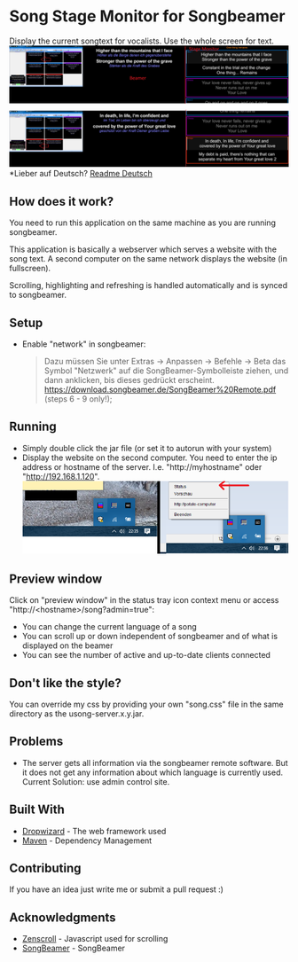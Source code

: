 # Song Stage Monitor for Songbeamer

Display the current songtext for vocalists. Use the whole screen for text.
![Alt text](/screenshot.png?raw=true "Screenshots")
*Lieber auf Deutsch? [Readme Deutsch](README.md)

## How does it work?

You need to run this application on the same machine as you are running songbeamer. 

This application is basically a webserver which serves a website with the song text. 
A second computer on the same network displays the website (in fullscreen).

Scrolling, highlighting and refreshing is handled automatically and is synced to songbeamer.

## Setup
* Enable "network" in songbeamer: 
    > Dazu müssen Sie unter Extras -> Anpassen -> Befehle -> Beta das Symbol "Netzwerk" auf die SongBeamer-Symbolleiste ziehen, und dann anklicken, bis dieses gedrückt erscheint.
    > https://download.songbeamer.de/SongBeamer%20Remote.pdf (steps 6 - 9 only!);

## Running
* Simply double click the jar file (or set it to autorun with your system)
* Display the website on the second computer. 
You need to enter the ip address or hostname of the server. I.e. "http://myhostname" oder "http://192.168.1.120".
![Alt text](/system-tray-status-icon-example.png?raw=true "System Tray Status Symbol")

## Preview window
Click on "preview window" in the status tray icon context menu or access "http://&lt;hostname&gt;/song?admin=true": 
* You can change the current language of a song
* You can scroll up or down independent of songbeamer and of what is displayed on the beamer
* You can see the number of active and up-to-date clients connected

## Don't like the style?
You can override my css by providing your own "song.css" file in the same directory as the usong-server.x.y.jar.

## Problems
* The server gets all information via the songbeamer remote software. But it does not get any information about which 
language is currently used. 
Current Solution: use admin control site.

## Built With
* [Dropwizard](http://www.dropwizard.io/1.0.2/docs/) - The web framework used
* [Maven](https://maven.apache.org/) - Dependency Management

## Contributing
If you have an idea just write me or submit a pull request :)

## Acknowledgments
* [Zenscroll](https://github.com/zengabor/zenscroll) - Javascript used for scrolling
* [SongBeamer](https://songbeamer.de/) - SongBeamer